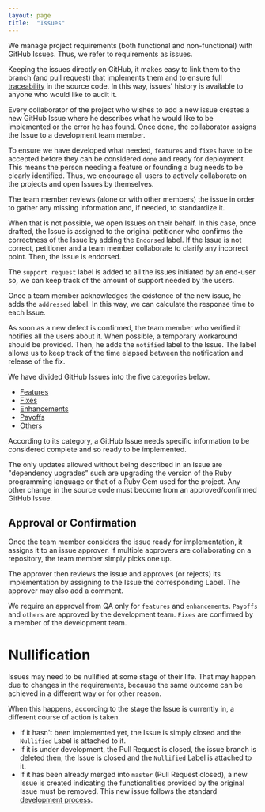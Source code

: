 ```yaml
---
layout: page
title:  "Issues"
---
```


We manage project requirements (both functional and non-functional) with GitHub Issues. Thus, we refer to requirements as issues.

Keeping the issues directly on GitHub, it makes easy to link them to the branch (and pull request) that implements them and to ensure full [traceability](https://inforlife.github.io/process/traceability.html) in the source code. In this way, issues' history is available to anyone who would like to audit it.

Every collaborator of the project who wishes to add a new issue creates a new GitHub Issue where he describes what he would like to be implemented or the error he has found. Once done, the collaborator assigns the Issue to a development team member.

To ensure we have developed what needed, `features` and `fixes` have to be accepted before they can be considered `done` and ready for deployment. This means the person needing a feature or founding a bug needs to be clearly identified. Thus, we encourage all users to actively collaborate on the projects and open Issues by themselves.

The team member reviews (alone or with other members) the issue in order to gather any missing information and, if needed, to standardize it.

When that is not possible, we open Issues on their behalf. In this case, once drafted, the Issue is assigned to the original petitioner who confirms the correctness of the Issue by adding the `Endorsed` label. If the Issue is not correct, petitioner and a team member collaborate to clarify any incorrect point. Then, the Issue is endorsed.

The `support request` label is added to all the issues initiated by an end-user so, we can keep track of the amount of support needed by the users.

Once a team member acknowledges the existence of the new issue, he adds the `addressed` label. In this way, we can calculate the response time to each Issue.

As soon as a new defect is confirmed, the team member who verified it notifies all the users about it. When possible, a temporary workaround should be provided.  Then, he adds the `notified` label to the Issue. The label allows us to keep track of the time elapsed between the notification and release of the fix.

We have divided GitHub Issues into the five categories below.

- [Features](https://inforlife.github.io/process/issues/features.html)
- [Fixes](https://inforlife.github.io/process/issues/fixes.html)
- [Enhancements](https://inforlife.github.io/process/issues/enhancements.html)
- [Payoffs](https://inforlife.github.io/process/issues/payoffs.html)
- [Others](https://inforlife.github.io/process/issues/others.html)

According to its category, a GitHub Issue needs specific information to be considered complete and so ready to be implemented.

<div class="alert info">The only updates allowed without being described in an Issue are "dependency upgrades" such are upgrading the version of the Ruby programming language or that of a Ruby Gem used for the project.
Any other change in the source code must become from an approved/confirmed GitHub Issue.</div>

## Approval or Confirmation

Once the team member considers the issue ready for implementation, it assigns it to an issue approver. If multiple approvers are collaborating on a repository, the team member simply picks one up.

The approver then reviews the issue and approves (or rejects) its implementation by assigning to the Issue the corresponding Label. The approver may also add a comment.

We require an approval from QA only for `features` and `enhancements`.
`Payoffs` and `others` are approved by the development team.
`Fixes` are confirmed by a member of the development team.

# Nullification

Issues may need to be nullified at some stage of their life. That may happen due to changes in the requirements, because the same outcome can be achieved in a different way or for other reason.

When this happens, according to the stage the Issue is currently in, a different course of action is taken.

- If it hasn't been implemented yet, the Issue is simply closed and the  `Nullified` Label is attached to it.
- If it is under development, the Pull Request is closed, the issue branch is deleted then, the Issue is closed and the  `Nullified` Label is attached to it.
- If it has been already merged into `master` (Pull Request closed), a new Issue is created indicating the functionalities provided by the original Issue must be removed. This new issue follows the standard [development process](https://inforlife.github.io/process/development.html).
